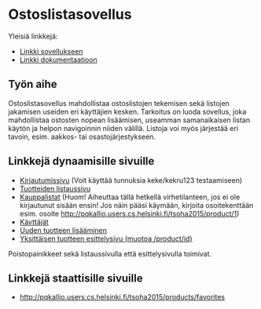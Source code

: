 # Ostoslistasovellus

Yleisiä linkkejä:

* [Linkki sovellukseen](http://pqkallio.users.cs.helsinki.fi/tsoha2015)
* [Linkki dokumentaatioon](https://github.com/pqkallio/tsoha2015_ostoslista/blob/master/doc/dokumentaatio.pdf)

## Työn aihe

Ostoslistasovellus mahdollistaa ostoslistojen tekemisen sekä listojen jakamisen useiden eri käyttäjien kesken. Tarkoitus on luoda sovellus, joka mahdollistaa ostosten nopean lisäämisen, useamman samanaikaisen listan käytön ja helpon navigoinnin niiden välillä. Listoja voi myös järjestää eri tavoin, esim. aakkos- tai osastojärjestykseen. 

## Linkkejä dynaamisille sivuille

- [Kirjautumissivu](http://pqkallio.users.cs.helsinki.fi/tsoha2015/login) (Voit käyttää tunnuksia keke/kekru123 testaamiseen)
- [Tuotteiden listaussivu](http://pqkallio.users.cs.helsinki.fi/tsoha2015/products)
- [Kauppalistat](http://pqkallio.users.cs.helsinki.fi/tsoha2015/lists) (Huom! Aiheuttaa tällä hetkellä virhetilanteen, jos ei ole kirjautunut sisään ensin! Jos näin pääsi käymään, kirjoita osoitekenttään esim. osoite http://pqkallio.users.cs.helsinki.fi/tsoha2015/product/1)
- [Käyttäjät](http://pqkallio.users.cs.helsinki.fi/tsoha2015/users)
- [Uuden tuotteen lisääminen](http://pqkallio.users.cs.helsinki.fi/tsoha2015/product/new)
- [Yksittäisen tuotteen esittelysivu (muotoa /product/id)](http://pqkallio.users.cs.helsinki.fi/tsoha2015/product/3)

Poistopainikkeet sekä listaussivulla että esittelysivulla toimivat.

## Linkkejä staattisille sivuille

- http://pqkallio.users.cs.helsinki.fi/tsoha2015/products/favorites
